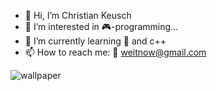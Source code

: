 - 👋 Hi, I’m Christian Keusch
- 👀 I’m interested in 🎮-programming...
- 🌱 I’m currently learning 🐍 and c++
- 📫 How to reach me: 📧 weitnow@gmail.com

![wallpaper]((https://github.com/weitnow/weitnow/blob/main/wallpaper.png)?raw=true)

